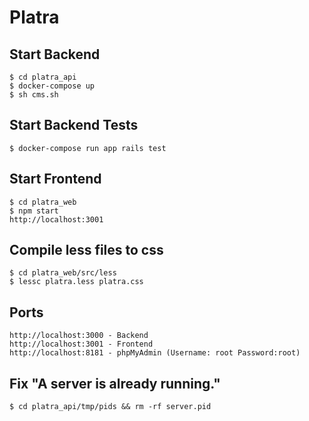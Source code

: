 # Platra

## Start Backend 

```
$ cd platra_api
$ docker-compose up
$ sh cms.sh
```

## Start Backend Tests

```
$ docker-compose run app rails test
```

## Start Frontend

```
$ cd platra_web
$ npm start
http://localhost:3001
```

## Compile less files to css

```
$ cd platra_web/src/less
$ lessc platra.less platra.css
```

## Ports

```
http://localhost:3000 - Backend
http://localhost:3001 - Frontend
http://localhost:8181 - phpMyAdmin (Username: root Password:root)
```

## Fix "A server is already running."

```
$ cd platra_api/tmp/pids && rm -rf server.pid 
```



